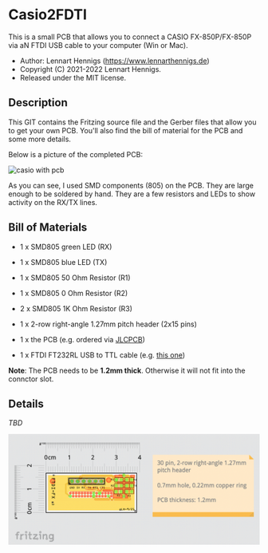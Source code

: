 Casio2FDTI
==========

This is a small PCB that allows you to connect a CASIO FX-850P/FX-850P via aN FTDI USB cable to your computer (Win or Mac).

* Author: Lennart Hennigs (https://www.lennarthennigs.de)
* Copyright (C) 2021-2022 Lennart Hennigs.
* Released under the MIT license.


Description
-----------

This GIT contains the Fritzing source file and the Gerber files that allow you to get your own PCB. You'll also find the bill of material for the PCB and some more details.

Below is a picture of the completed PCB:

![casio with pcb](result.png)

As you can see, I used SMD components (805) on the PCB. They are large enough to be soldered by hand. They are a few resistors and LEDs to show activity on the RX/TX lines.

Bill of Materials
----------------
- 1 x SMD805 green LED (RX)
- 1 x SMD805 blue LED (TX)
- 1 x SMD805 50 Ohm Resistor (R1)
- 1 x SMD805 0 Ohm Resistor (R2)
- 2 x SMD805 1K Ohm Resistor (R3)
- 1 x 2-row right-angle 1.27mm pitch header (2x15 pins)

- 1 x the PCB (e.g. ordered via [JLCPCB](https://jlcpcb.com/))
- 1 x FTDI FT232RL USB to TTL cable (e.g. [this one](https://www.ebay.de/itm/273461345989))

**Note**: The PCB needs to be **1.2mm thick**. Otherwise it will not fit into the connctor slot.

Details
-------

*TBD*

![fritzing pcb view](fritzing.png)

